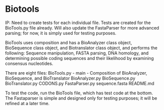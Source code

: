 # Biotools
IP: Need to create tests for each individual file. Tests are created for the BioTools.py file already.
    Will also update the FastaParser for more advanced parsing; for now, it is simply used for testing purposes.

BioTools uses composition and has a BioAnalyzer class object, BioSequence class object, and Biotranslator class object, and performs the following: Sequence manipulation, FASTA parsing, DNA homology, and determining possible coding sequences and their likelihood by examining consensus nucleotides.

There are eight files:
BioTools.py - main - Composition of BioAnalyzer, BioSequence, and BioTranslator
BioAnalyzer.py
BioSequence.py
BioTranslator.py
CODONS.py
FastaParser.py
sequence.fasta
README.md

To test the code, run the BioTools file, which has test code at the bottom. The Fastaparser is simple and designed only for testing purposes; it will be refined at a later time.

